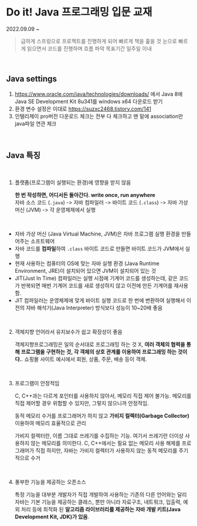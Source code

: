 # Do it! Java 프로그래밍 입문 교재

2022.09.09 ~

> 급하게 스프링으로 프로젝트를 진행하게 되어 빠르게 책을 훑을 것
> 눈으로 빠르게 읽으면서 코드를 진행하며 흐름 파악
> 목표기간 일주일 이내

<br>

## Java settings

1. https://www.oracle.com/java/technologies/downloads/ 에서 Java 8에 Java SE Development Kit 8u341를 windows x64 다운로드 받기
2. 환경 변수 설정은 이대로 https://suzxc2468.tistory.com/141
3. 인텔리제이 pro버전 다운로드 체크는 전부 다 체크하고 맨 밑에 association만 java파일 연관 체크

<br>

## Java 특징

<br>

1. 플랫폼(프로그램이 실행되는 환경)에 영향을 받지 않음

    **한 번 작성하면, 어디서든 돌아간다. write once, run anywhere** <br>
    자바 소스 코드 (`.java`) -> 자바 컴파일러 -> 바이트 코드 (`.class`) -> 자바 가상머신 (JVM) -> 각 운영체제에서 실행

<br>

- 자바 가상 머신 (Java Virtual Machine, JVM)은 자바 프로그램 실행 환경을 만들어주는 소프트웨어
- 자바 코드를 **컴파일**하여 `.class` 바이트 코드로 만들면 바이트 코드가 JVM에서 실행
- 현재 사용하는 컴퓨터의 OS에 맞는 자바 실행 환경 (Java Runtime Environment, JRE)이 설치되어 있으면 JVM이 설치되어 있는 것
- JIT(Just In Time) 컴파일러는 실행 시점에 기계어 코드를 생성하는데, 같은 코드가 반복되면 매번 기계어 코드를 새로 생성하지 않고 이전에 만든 기계어를 재사용함.
- JIT 컴파일러는 운영체제에 맞게 바이트 실행 코드로 한 번에 변환하여 실행해서 이전의 자바 해석기(Java Interpreter) 방식보다 성능이 10~20배 좋음

<br>

2. 객체지향 언어라서 유지보수가 쉽고 확장성이 좋음

    객체지향프로그래밍은 일의 순서대로 프로그래밍 하는 것 X, **여러 객체의 협력을 통해 프로그램을 구현하는 것, 각 객체의 상호 관계를 이용하여 프로그래밍 하는 것이다.**. 쇼핑몰 사이트 예시에서 회원, 상품, 주문, 배송 등이 객체. 

<br>

3. 프로그램이 안정적임

    C, C++과는 다르게 포인터를 사용하지 않아서, 메모리 직접 제어 불가능. 메모리를 직접 제어할 경우 위험할 수 있지만, 그렇지 않으니까 안정적임.

    동적 메모리 수거를 프로그래머가 하지 않고 **가비지 컬렉터(Garbage Collector)** 이용하여 메모리 효율적으로 관리

    가비지 컬렉터란, 이름 그대로 쓰레기를 수집하는 기능. 여기서 쓰레기란 더이상 사용하지 않는 메모리를 의미한다. C, C++에서는 필요 없는 메모리 사용 해제를 프로그래머가 직접 하지만, 자바는 가비지 컬렉터가 사용하지 않는 동적 메모리를 주기적으로 수거

<br>

4. 풍부한 기능을 제공하는 오픈소스

    특정 기능을 대부분 개발자가 직접 개발하여 사용하는 기존의 다른 언어와는 달리 자바는 기본 기능을 제공하는 클래스, 뿐만 아니라 자료구조, 네트워크, 입출력, 예외 처리 등에 최적화 된 **알고리즘 라이브러리를 제공하는 자바 개발 키트(Java Development Kit, JDK)가 있음**.